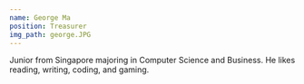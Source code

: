```yaml
---
name: George Ma
position: Treasurer
img_path: george.JPG
---
```

Junior from Singapore majoring in Computer Science and Business. He likes reading, writing, coding, and gaming. 
